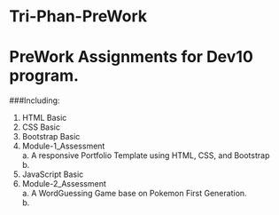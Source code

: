 # Tri-Phan-PreWork

# PreWork Assignments for Dev10 program.
###Including:
1.  HTML Basic  
2.  CSS Basic  
3.  Bootstrap Basic  
4.  Module-1_Assessment  
    a.  A responsive Portfolio Template using HTML, CSS, and Bootstrap  
    b.  
5.  JavaScript Basic  
6.  Module-2_Assessment  
    a.  A WordGuessing Game base on Pokemon First Generation.  
    b.  
